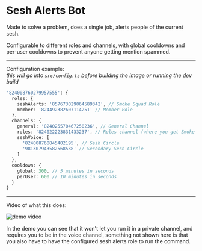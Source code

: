 # Sesh Alerts Bot

Made to solve a problem, does a single job, alerts people of the current sesh.

Configurable to different roles and channels, with global cooldowns and per-user cooldowns to prevent anyone getting mention spammed.

---

Configuration example: \
*this will go into `src/config.ts` before building the image or running the dev build*

```typescript
'824008760279957555': {
  roles: {
    seshAlerts: '857673029064589342', // Smoke Squad Role
    member: '824492382607114251' // Member Role
  },
  channels: {
    general: '824025570467250236', // General Channel
    roles: '824022223831433237', // Roles channel (where you get Smoke Squad)
    seshVoice: [
      '824008760845402195', // Sesh Circle
      '981307943582568538' // Secondary Sesh Circle
    ]
  },
  cooldown: {
    global: 300, // 5 minutes in seconds
    perUser: 600 // 10 minutes in seconds
  }
}
```

---

Video of what this does:

![demo video](https://files.dstn.to/b4a21ca6392752ff.gif)

In the demo you can see that it won't let you run it in a private channel, and requires you to be in the voice channel, something not shown here is that you also have to have the configured sesh alerts role to run the command.